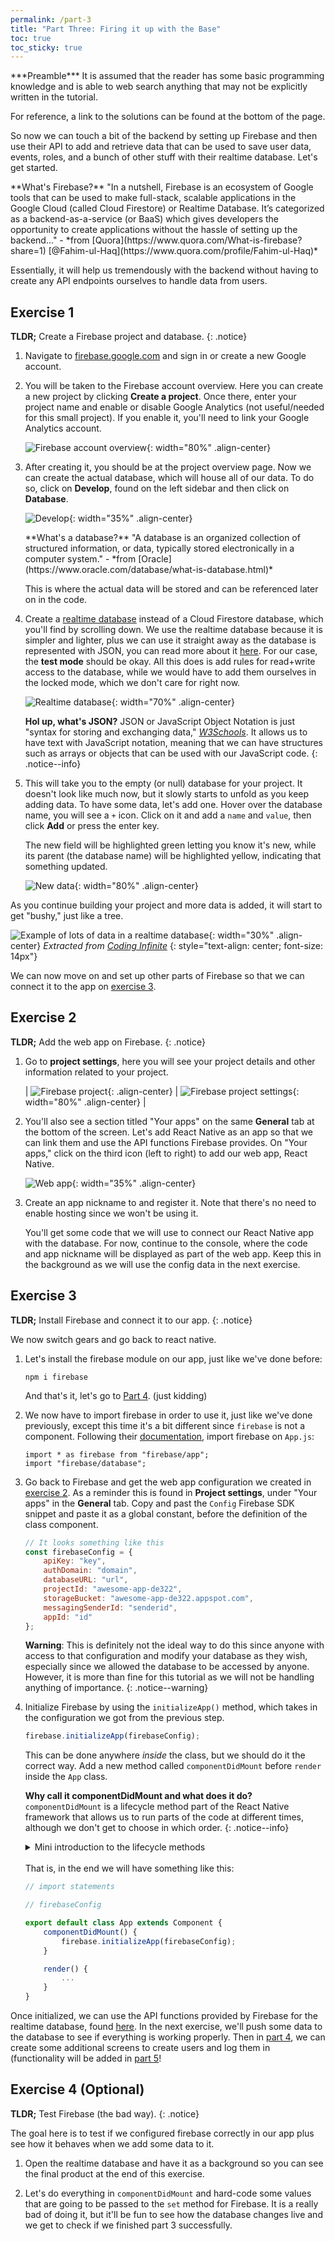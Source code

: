 ```yaml
---
permalink: /part-3
title: "Part Three: Firing it up with the Base"
toc: true
toc_sticky: true
---
```


<div markdown="1" class="notice--primary">
***Preamble***  
It is assumed that the reader has some basic programming knowledge and is able to web search anything that may not be explicitly written in the tutorial.

For reference, a link to the solutions can be found at the bottom of the page.
</div>

So now we can touch a bit of the backend by setting up Firebase and then use their API to add and retrieve data that can be used to save user data, events, roles, and a bunch of other stuff with their realtime database. Let's get started.

<div markdown="1" class="notice--info">
**What's Firebase?**  
"In a nutshell, Firebase is an ecosystem of Google tools that can be used to make full-stack, scalable applications in the Google Cloud (called Cloud Firestore) or Realtime Database. It’s categorized as a backend-as-a-service (or BaaS) which gives developers the opportunity to create applications without the hassle of setting up the backend..." - *from [Quora](https://www.quora.com/What-is-firebase?share=1) [@Fahim-ul-Haq](https://www.quora.com/profile/Fahim-ul-Haq)*

Essentially, it will help us tremendously with the backend without having to create any API endpoints ourselves to handle data from users.
</div>

## Exercise 1
**TLDR;** Create a Firebase project and database.
{: .notice}

1. Navigate to [firebase.google.com](https://firebase.google.com/) and sign in or create a new Google account.

1. You will be taken to the Firebase account overview. Here you can create a new project by clicking **Create a project**. Once there, enter your project name and enable or disable Google Analytics (not useful/needed for this small project). If you enable it, you'll need to link your Google Analytics account.

	![Firebase account overview](../../assets/images/Part3/ex1_firebase.png){: width="80%" .align-center}

1. After creating it, you should be at the project overview page. Now we can create the actual database, which will house all of our data. To do so, click on **Develop**, found on the left sidebar and then click on **Database**.

	![Develop](../../assets/images/Part3/ex1_develop.png){: width="35%" .align-center}

	<div markdown="1" class="notice--info">
	**What's a database?**  
	"A database is an organized collection of structured information, or data, typically stored electronically in a computer system." - *from [Oracle](https://www.oracle.com/database/what-is-database.html)*

	This is where the actual data will be stored and can be referenced later on in the code.
	</div>

1. Create a [realtime database](https://firebase.google.com/docs/database) instead of a Cloud Firestore database, which you'll find by scrolling down. We use the realtime database because it is simpler and lighter, plus we can use it straight away as the database is represented with JSON, you can read more about it [here](https://firebase.google.com/docs/database/rtdb-vs-firestore?authuser=0). For our case, the **test mode** should be okay. All this does is add rules for read+write access to the database, while we would have to add them ourselves in the locked mode, which we don't care for right now.

	![Realtime database](../../assets/images/Part3/ex1_realtime.png){: width="70%" .align-center}

	**Hol up, what's JSON?**
	JSON or JavaScript Object Notation is just "syntax for storing and exchanging data," [*W3Schools*](https://www.w3schools.com/js/js_json_intro.asp). It allows us to have text with JavaScript notation, meaning that we can have structures such as arrays or objects that can be used with our JavaScript code.
	{: .notice--info}

1. This will take you to the empty (or null) database for your project. It doesn't look like much now, but it slowly starts to unfold as you keep adding data. To have some data, let's add one. Hover over the database name, you will see a `+` icon. Click on it and add a `name` and `value`, then click **Add** or press the enter key.

	The new field will be highlighted green letting you know it's new, while its parent (the database name) will be highlighted yellow, indicating that something updated.

	![New data](../../assets/images/Part3/ex1_updated_database.png){: width="80%" .align-center}

As you continue building your project and more data is added, it will start to get "bushy," just like a tree.

![Example of lots of data in a realtime database](../../assets/images/Part3/ex1_realtime_example.png){: width="30%" .align-center}
_Extracted from [Coding Infinite](https://codinginfinite.com/realtime-moving-cars-google-maps-javascript-firebase/)_
{: style="text-align: center; font-size: 14px"}

We can now move on and set up other parts of Firebase so that we can connect it to the app on [exercise 3](#exercise-3).

## Exercise 2
**TLDR;** Add the web app on Firebase.
{: .notice}

1. Go to **project settings**, here you will see your project details and other information related to your project.

	| ![Firebase project](../../assets/images/Part3/ex2_settings.png){: .align-center} | ![Firebase project settings](../../assets/images/Part3/ex2_project_settings.png){: width="80%" .align-center} |

1. You'll also see a section titled "Your apps" on the same **General** tab at the bottom of the screen. Let's add React Native as an app so that we can link them and use the API functions Firebase provides. On "Your apps," click on the third icon (left to right) to add our web app, React Native.

	![Web app](../../assets/images/Part3/ex2_web_app.png){: width="35%" .align-center}

1. Create an app nickname to and register it. Note that there's no need to enable hosting since we won't be using it.

	You'll get some code that we will use to connect our React Native app with the database. For now, continue to the console, where the code and app nickname will be displayed as part of the web app. Keep this in the background as we will use the config data in the next exercise.

## Exercise 3
**TLDR;** Install Firebase and connect it to our app.
{: .notice}

We now switch gears and go back to react native.

1. Let's install the firebase module on our app, just like we've done before:

	```
	npm i firebase
	```
	
	And that's it, let's go to [Part 4](./part-4). (just kidding)

1. We now have to import firebase in order to use it, just like we've done previously, except this time it's a bit different since `firebase` is not a component. Following their [documentation](https://firebase.google.com/docs/web/setup#node.js-apps), import firebase on `App.js`:

	```
	import * as firebase from "firebase/app";
	import "firebase/database";
	```

1. Go back to Firebase and get the web app configuration we created in [exercise 2](#exercise-2). As a reminder this is found in **Project settings**, under "Your apps" in the **General** tab. Copy and past the `Config` Firebase SDK snippet and paste it as a global constant, before the definition of the class component.

	```js
	// It looks something like this
	const firebaseConfig = {
		apiKey: "key",
		authDomain: "domain",
		databaseURL: "url",
		projectId: "awesome-app-de322",
		storageBucket: "awesome-app-de322.appspot.com",
		messagingSenderId: "senderid",
		appId: "id"
	};
	```

	**Warning**: This is definitely not the ideal way to do this since anyone with access to that configuration and modify your database as they wish, especially since we allowed the database to be accessed by anyone. However, it is more than fine for this tutorial as we will not be handling anything of importance.
	{: .notice--warning}

1. Initialize Firebase by using the `initializeApp()` method, which takes in the configuration we got from the previous step.

	```js
	firebase.initializeApp(firebaseConfig);
	```

	This can be done anywhere *inside* the class, but we should do it the correct way. Add a new method called `componentDidMount` before `render` inside the `App` class.

	**Why call it componentDidMount and what does it do?**  
	`componentDidMount` is a lifecycle method part of the React Native framework that allows us to run parts of the code at different times, although we don't get to choose in which order.
	{: .notice--info}

	<details>
		<summary>Mini introduction to the lifecycle methods</summary>

	<div markdown="1">
	Lifecycle methods are the methods called by default when executing a React or React Native project. There are a couple of them, but the most important ones are (and note the order in which they're run in):

	1. `constructor()`, called before the component is mounted
	1. `render()`, mounting of the component, aka rendering all JSX elements
	1. `componentDidMount()`, called after rendering everything

	To learn more about the lifecycle methods and when to use them, click [here](https://reactjs.org/docs/react-component.html).
	</div>
	</details>
	<br />
	That is, in the end we will have something like this:

	```js
	// import statements
	
	// firebaseConfig
	
	export default class App extends Component {
		componentDidMount() {
			firebase.initializeApp(firebaseConfig);
		}

		render() {
			...
		}
	}
	```

Once initialized, we can use the API functions provided by Firebase for the realtime database, found [here](https://firebase.google.com/docs/database/web/read-and-write). In the next exercise, we'll push some data to the database to see if everything is working properly. Then in [part 4](./part-4), we can create some additional screens to create users and log them in (functionality will be added in [part 5](./part-5)!

## Exercise 4 (Optional)
**TLDR;** Test Firebase (the bad way).
{: .notice}

The goal here is to test if we configured firebase correctly in our app plus see how it behaves when we add some data to it.

1. Open the realtime database and have it as a background so you can see the final product at the end of this exercise.

1. Let's do everything in `componentDidMount` and hard-code some values that are going to be passed to the `set` method for Firebase. It is a really bad of doing it, but it'll be fun to see how the database changes live and we get to check if we finished part 3 successfully.